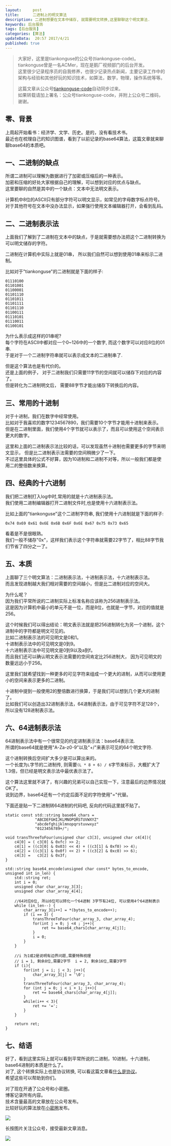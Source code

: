 ```yaml
---  
layout:     post  
title:      二进制上的明文算法
description: 二进制想要在文本中储存, 就需要明文转换,这里聊聊这个明文算法.       
keywords: 后台服务  
tags: [后台服务]  
categories: [算法]  
updateData:  20:57 2017/4/21  
published: true  
---  
```

  
  
>   
> 大家好，这里是tiankonguse的公众号(tiankonguse-code)。    
> tiankonguse曾是一名ACMer，现在是鹅厂视频部门的后台开发。    
> 这里很少记录程序员的自我修养，也很少记录热点新闻，主要记录工作中的架构与经验和其他好玩的知识技术，如算法，数学，物理，操作系统等等。   
>      
> 这篇文章从公众号[tiankonguse-code](http://mp.weixin.qq.com/s/kjuZuB6l80e49rP_cJEr_g)自动同步过来。    
> 如果转载请加上署名：公众号tiankonguse-code，并附上公众号二维码，谢谢。    
>    
  

## 零、背景


上周起开始看书：经济学、文学、历史。是的，没有看技术书。  
最近也在梳理自己的知识图谱，看到了以前记录的base64算法，这篇文章就来聊聊base64的本质吧。  


## 一、二进制的缺点

所谓二进制可以理解为数据进行了加密或压缩后的一种表示。  
加密和压缩的好处大家根据自己的理解，可以想到对应的优点与缺点。  
这里要聊的自然是其中的一个缺点：文本中无法明文表示。  


计算机中8位的ASCII只有部分字符可以明文显示，如常见的字母数字标点符号。  
对于其他符号在文本中没办法显示，如果强行使用文本编辑器打开，会看到乱码。  


## 二、二进制表示法

上面我们了解到了二进制在文本中的缺点，于是就需要想办法把这个二进制转换为可以明文储存的字符。  


二进制在计算机中实际上就是01串， 所以我们自然可以想到使用01串来标示二进制。  


比如对于"tiankonguse"的二进制就是下面的样子:  


```
01110100
01101001
01100001
01101110
01101011
01101111
01101110
01100111
01110101
01110011
01100101
```

为什么表示成这样的01串呢?  
每个字符在ASCII中都对应一个0~126中的一个数字, 而这个数字可以对应8位的01串.  
于是对于一个二进制字符串就可以表示成文本的二进制串了.  


但是这个算法也是有代价的。  
还是上面的例子， 对于二进制我们只需要11字节的空间就可以储存下对应的内容了。  
但是转化为二进制明文后， 需要88字节才能出储存下转换后的内容。  



## 三、常用的十进制

对于十进制，我们在数字中经常使用。  
比如对于我喜欢的数字1234567890，我们需要10个字节才能用十进制来表示。  
但是在二进制里面，我们使用4个字节就可以表示了，而且可以使用这个空间表示更大的数字。   


这里和上面的二进制表示法比较的话，可以发现虽然十进制也需要更多的字节来明文显示， 但是比二进制表示法需要的空间稍微少了一下。  
不过这里具体的公式不好算，因为10进制和二进制不对等，所以一般我们都是使用二的整倍数来换算。    


## 四、经典的十六进制


我们把二进制打入log中时,常用的就是十六进制表示法。  
我们使用二进制编辑器打开二进制文件时,也是使用十六进制表示法。  


比如上面的"tiankonguse"这个二进制字符串, 我们使用十六进制就是下面的样子:  

```
0x74 0x69 0x61 0x6E 0x6B 0x6F 0x6E 0x67 0x75 0x73 0x65
```

看着是不是很眼熟。  
我们一般不储存"0x"，这样我们表示这个字符串就需要22字节了，相比88字节我们节省了四分之一了。  



## 五、本质

上面聊了三个明文算法：二进制表示法，十进制表示法，十六进制表示法。  
而且发现进制越大我们相对需要的空间越小，但是比二进制对应的空间大。  

为什么呢？  
因为我们平常所说的二进制实际上标准名称应该称为256进制表示法。  
这是因为计算机中最小的单元不是一位，而是8位，也就是一字节，对应的值就是256。  


这个时候我们可以得出结论：明文表示法就是把256进制转化为另一个进制，这个进制中的字符都是明文可见的。  
比如二进制表示法的可见明文是0和1。  
十进制表示法中的可见明文是0到9。  
十六进制表示法中可见明文是0到9以及a到f。  
而且我们还可以确认明文表示法需要的空间肯定比256进制大， 因为可见明文的数量远远小于256。  


这里我们就希望找到一种更多的可见字符来组成一个更大的进制，从而可以使用更小的空间来表示更多的二进制。  


十进制中提到一般使用2的整倍数进行换算，于是我们可以想到几个更大的进制了。  
比如我们可以创造出32进制表示法，64进制表示法，由于可见字符不足128个，所以没有128进制表示法。  


## 六、64进制表示法


64进制表示法中有一个很常见的约定进制表示法：base64表示法.  
所谓的base64就是使用"A-Za-z0-9"以及"+/"来表示可见的64个明文字符.  


这个进制转换后空间扩大多少是可以算出来的。  
一个长度为`L`字节的二进制传, 则需要`(L * 8 + 6) / 6`字节来标示，大概扩大了1.3倍，但已经是明文表示法中最优表示法了。  

这个算法这里就不讲了，有兴趣的兄弟可以自己实现一下，注意最后的边界情况就OK了。  
说到边界，base64还有一个约定后面不足的字符使用"="代替。  


下面还是贴一下二进制转64进制的代码吧, 反向的代码这里就不贴了。    

```
static const std::string base64_chars = 
             "ABCDEFGHIJKLMNOPQRSTUVWXYZ"
             "abcdefghijklmnopqrstuvwxyz"
             "0123456789+/";

void transThreeToFour(unsigned char c3[3], unsigned char c4[4]){
    c4[0] = ( c3[0] & 0xfc) >> 2;
    c4[1] = ((c3[0] & 0x03) << 4) + ((c3[1] & 0xf0) >> 4);
    c4[2] = ((c3[1] & 0x0f) << 2) + ((c3[2] & 0xc0) >> 6);
    c4[3] =   c3[2] & 0x3f;
}
             
std::string base64_encode(unsigned char const* bytes_to_encode, unsigned int in_len) {
    std::string ret;
    int i = 0;
    unsigned char char_array_3[3];
    unsigned char char_array_4[4];

    //64对应6位, 所以6位可以转化一个64进制 3字节有24位, 可以使用4个64进制表示
    while (in_len--) {
        char_array_3[i++] = *(bytes_to_encode++);
        if (i == 3) {
            transThreeToFour(char_array_3, char_array_4);
            for(int j = 0; j <4 ; j++){
                ret += base64_chars[char_array_4[j]];
            }
            i = 0;
        }
    }

    //i 为1或2是说明有边界问题,需要特殊梳理
    // i = 1, 剩余8位,需要2字节  i = 2, 剩余16位,需要3字节
    if (i){
        for(int j = i; j < 3; j++){
            char_array_3[j] = '\0';
        }
        transThreeToFour(char_array_3, char_array_4);
        for (int j = 0; j < i + 1; j++){
            ret += base64_chars[char_array_4[j]];
        }
        while(i++ < 3){
            ret += '=';
        }
    }

    return ret;
}
```


## 七、结语


好了，看到这里实际上就可以看到平常所说的二进制，10进制，十六进制，base64进制的本质是什么了。  
对了, 这个转换实际上也是协议转换, 可以看这篇文章看[什么是协议](http://mp.weixin.qq.com/s/kjuZuB6l80e49rP_cJEr_g)。   
希望这些可以帮助到你们。  



对了现在开通了公众号和小密圈。  
博客记录所有内容。  
技术含量最高的文章放在公众号发布。  
比较好玩的算法放在[小密圈](https://wx.xiaomiquan.com/mweb/views/joingroup/join_group.html?group_id=281548515451&secret=r0krqw9fw0at24vxjxo1uo4k0h4lfe47&extra=d67ce0c25ec91252b3af846a10154c9e9d4cb50c763fee178acd68cd2c2e09ee)发布。  


![](https://res.tiankonguse.com/images/suanfa_xiaomiquan.jpg)  
  
  
长按图片关注公众号，接受最新文章消息。   
  
![](https://res.tiankonguse.com/images/weixin-50cm.jpg)  
  
  
  
